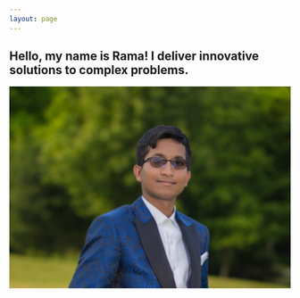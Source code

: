 ```yaml
---
layout: page
---
```


## Hello, my name is Rama! I deliver innovative solutions to complex problems.

![screenshot](assets/rama.jpg)

